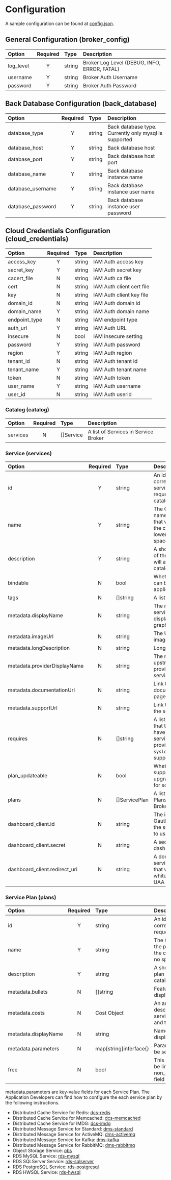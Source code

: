 # Configuration

A sample configuration can be found at [config.json](https://github.com/huaweicloud/huaweicloud-service-broker/blob/master/config.json).

## General Configuration (broker_config)

| Option     | Required | Type   | Description
|:-----------|:--------:|:------ |:-----------
| log_level  | Y        | string | Broker Log Level (DEBUG, INFO, ERROR, FATAL)
| username   | Y        | string | Broker Auth Username
| password   | Y        | string | Broker Auth Password

## Back Database Configuration (back_database)

| Option              | Required | Type   | Description
|:--------------------|:--------:|:------ |:-----------
| database_type       | Y        | string | Back database type. Currently only mysql is supported
| database_host       | Y        | string | Back database host
| database_port       | Y        | string | Back database host port
| database_name       | Y        | string | Back database instance name
| database_username   | Y        | string | Back database instance user name
| database_password   | Y        | string | Back database instance user password

## Cloud Credentials Configuration (cloud_credentials)

| Option                         | Required | Type    | Description
|:-------------------------------|:--------:|:------- |:-----------
| access_key                     | Y        | string  | IAM Auth access key
| secret_key                     | Y        | string  | IAM Auth secret key
| cacert_file                    | N        | string  | IAM Auth ca file
| cert                           | N        | string  | IAM Auth client cert file
| key                            | N        | string  | IAM Auth client key file
| domain_id                      | N        | string  | IAM Auth domain id
| domain_name                    | Y        | string  | IAM Auth domain name
| endpoint_type                  | N        | string  | IAM endpoint type
| auth_url                       | Y        | string  | IAM Auth URL
| insecure                       | N        | bool    | IAM insecure setting
| password                       | Y        | string  | IAM Auth password
| region                         | Y        | string  | IAM Auth region
| tenant_id                      | N        | string  | IAM Auth tenant id
| tenant_name                    | Y        | string  | IAM Auth tenant name
| token                          | N        | string  | IAM Auth token
| user_name                      | Y        | string  | IAM Auth username
| user_id                        | N        | string  | IAM Auth userid

### Catalog (catalog)

| Option   | Required | Type      | Description
|:---------|:--------:|:--------- |:-----------
| services | N        | []Service | A list of Services in Service Broker

### Service (services)

| Option                        | Required | Type          | Description
|:------------------------------|:--------:|:------------- |:-----------
| id                            | Y        | string        | An identifier used to correlate this service in future requests to the catalog
| name                          | Y        | string        | The CLI-friendly name of the service that will appear in the catalog. All lowercase, no spaces
| description                   | Y        | string        | A short description of the service that will appear in the catalog
| bindable                      | N        | bool          | Whether the service can be bound to applications
| tags                          | N        | []string      | A list of service tags
| metadata.displayName          | N        | string        | The name of the service to be displayed in graphical clients
| metadata.imageUrl             | N        | string        | The URL to an image
| metadata.longDescription      | N        | string        | Long description
| metadata.providerDisplayName  | N        | string        | The name of the upstream entity providing the actual service
| metadata.documentationUrl     | N        | string        | Link to documentation page for service
| metadata.supportUrl           | N        | string        | Link to support for the service
| requires                      | N        | []string      | A list of permissions that the user would have to give the service, if they provision it (only `syslog_drain` is supported)
| plan_updateable               | N        | bool          | Whether the service supports upgrade/downgrade for some plans
| plans                         | N        | []ServicePlan | A list of Service Plans in Service Broker
| dashboard_client.id           | N        | string        | The id of the Oauth2 client that the service intends to use
| dashboard_client.secret       | N        | string        | A secret for the dashboard client
| dashboard_client.redirect_uri | N        | string        | A domain for the service dashboard that will be whitelisted by the UAA to enable SSO

### Service Plan (plans)

| Option               | Required | Type                   | Description
|:---------------------|:--------:|:---------------------- |:-----------
| id                   | Y        | string                 | An identifier used to correlate this plan in future requests to the catalog
| name                 | Y        | string                 | The CLI-friendly name of the plan that will appear in the catalog. All lowercase, no spaces
| description          | Y        | string                 | A short description of the plan that will appear in the catalog
| metadata.bullets     | N        | []string               | Features of this plan, to be displayed in a bulleted-list
| metadata.costs       | N        | Cost Object            | An array-of-objects that describes the costs of a service, in what currency, and the unit of measure
| metadata.displayName | N        | string                 | Name of the plan to be display in graphical clients
| metadata.parameters  | N        | map[string]inferface{} | Parameters of the plan to be set for each Service Plan
| free                 | N        | bool                   | This field allows the plan to be limited by the non_basic_services_allowed field

metadata.parameters are key-value fields for each Service Plan.
The Application Developers can find how to configure the each service plan by the following instructions.

* Distributed Cache Service for Redis: [dcs-redis](https://github.com/huaweicloud/huaweicloud-service-broker/blob/master/docs/configuration/dcs-redis.md)
* Distributed Cache Service for Memcached: [dcs-memcached](https://github.com/huaweicloud/huaweicloud-service-broker/blob/master/docs/configuration/dcs-memcached.md)
* Distributed Cache Service for IMDG: [dcs-imdg](https://github.com/huaweicloud/huaweicloud-service-broker/blob/master/docs/configuration/dcs-imdg.md)
* Distributed Message Service for Standard: [dms-standard](https://github.com/huaweicloud/huaweicloud-service-broker/blob/master/docs/configuration/dms-standard.md)
* Distributed Message Service for ActiveMQ: [dms-activemq](https://github.com/huaweicloud/huaweicloud-service-broker/blob/master/docs/configuration/dms-activemq.md)
* Distributed Message Service for Kafka: [dms-kafka](https://github.com/huaweicloud/huaweicloud-service-broker/blob/master/docs/configuration/dms-kafka.md)
* Distributed Message Service for RabbitMQ: [dms-rabbitmq](https://github.com/huaweicloud/huaweicloud-service-broker/blob/master/docs/configuration/dms-rabbitmq.md)
* Object Storage Service: [obs](https://github.com/huaweicloud/huaweicloud-service-broker/blob/master/docs/configuration/obs.md)
* RDS MySQL Service: [rds-mysql](https://github.com/huaweicloud/huaweicloud-service-broker/blob/master/docs/configuration/rds-mysql.md)
* RDS SQLServer Service: [rds-sqlserver](https://github.com/huaweicloud/huaweicloud-service-broker/blob/master/docs/configuration/rds-sqlserver.md)
* RDS PostgreSQL Service: [rds-postgresql](https://github.com/huaweicloud/huaweicloud-service-broker/blob/master/docs/configuration/rds-postgresql.md)
* RDS HWSQL Service: [rds-hwsql](https://github.com/huaweicloud/huaweicloud-service-broker/blob/master/docs/configuration/rds-hwsql.md)
